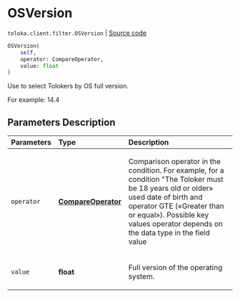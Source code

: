 # OSVersion
`toloka.client.filter.OSVersion` | [Source code](https://github.com/Toloka/toloka-kit/blob/v1.0.1/src/client/filter.py#L504)

```python
OSVersion(
    self,
    operator: CompareOperator,
    value: float
)
```

Use to select Tolokers by OS full version.


For example: 14.4

## Parameters Description

| Parameters | Type | Description |
| :----------| :----| :-----------|
`operator`|**[CompareOperator](toloka.client.primitives.operators.CompareOperator.md)**|<p>Comparison operator in the condition. For example, for a condition &quot;The Toloker must be 18 years old or older» used date of birth and operator GTE («Greater than or equal»). Possible key values operator depends on the data type in the field value</p>
`value`|**float**|<p>Full version of the operating system.</p>
